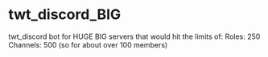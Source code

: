 # twt_discord_BIG
twt_discord bot for HUGE BIG servers that would hit the limits of: Roles: 250 Channels: 500 (so for about over 100 members)
